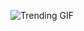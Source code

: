 ![Trending GIF](https://media2.giphy.com/media/v1.Y2lkPThiYjIxNzcyZnNyZWwzcWJjemk0ZXZ0c3NtNmtuNnExdTQ1bnhtaWU1OGtibTh3MiZlcD12MV9naWZzX3NlYXJjaCZjdD1n/MT5UUV1d4CXE2A37Dg/giphy.gif)
